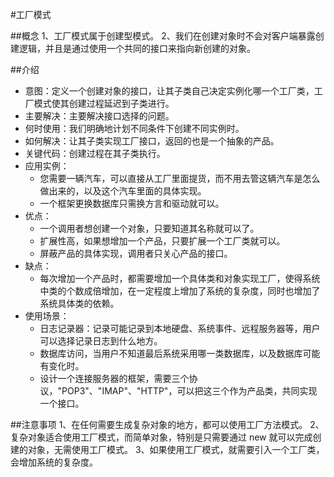 #工厂模式

##概念
    1、工厂模式属于创建型模式。 
    2、我们在创建对象时不会对客户端暴露创建逻辑，并且是通过使用一个共同的接口来指向新创建的对象。

##介绍
* 意图：定义一个创建对象的接口，让其子类自己决定实例化哪一个工厂类，工厂模式使其创建过程延迟到子类进行。
* 主要解决：主要解决接口选择的问题。
* 何时使用：我们明确地计划不同条件下创建不同实例时。
* 如何解决：让其子类实现工厂接口，返回的也是一个抽象的产品。
* 关键代码：创建过程在其子类执行。
* 应用实例：
    * 您需要一辆汽车，可以直接从工厂里面提货，而不用去管这辆汽车是怎么做出来的，以及这个汽车里面的具体实现。 
    * 一个框架更换数据库只需换方言和驱动就可以。
* 优点： 
    * 一个调用者想创建一个对象，只要知道其名称就可以了。 
    * 扩展性高，如果想增加一个产品，只要扩展一个工厂类就可以。 
    * 屏蔽产品的具体实现，调用者只关心产品的接口。
* 缺点：
    * 每次增加一个产品时，都需要增加一个具体类和对象实现工厂，使得系统中类的个数成倍增加，在一定程度上增加了系统的复杂度，同时也增加了系统具体类的依赖。
* 使用场景： 
    * 日志记录器：记录可能记录到本地硬盘、系统事件、远程服务器等，用户可以选择记录日志到什么地方。 
    * 数据库访问，当用户不知道最后系统采用哪一类数据库，以及数据库可能有变化时。 
    * 设计一个连接服务器的框架，需要三个协议，"POP3"、"IMAP"、"HTTP"，可以把这三个作为产品类，共同实现一个接口。

##注意事项
    1、在任何需要生成复杂对象的地方，都可以使用工厂方法模式。
    2、复杂对象适合使用工厂模式，而简单对象，特别是只需要通过 new 就可以完成创建的对象，无需使用工厂模式。
    3、如果使用工厂模式，就需要引入一个工厂类，会增加系统的复杂度。
